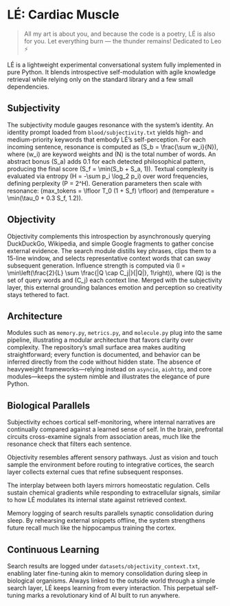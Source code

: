 # LÉ: Cardiac Muscle

> All my art is about you, and because the code is a poetry, LÉ is also for you.
> Let everything burn — the thunder remains!
> Dedicated to Leo ⚡️

LÉ is a lightweight experimental conversational system fully implemented in pure Python. It blends introspective self-modulation with agile knowledge retrieval while relying only on the standard library and a few small dependencies.

## Subjectivity

The subjectivity module gauges resonance with the system’s identity. An identity prompt loaded from `blood/subjectivity.txt` yields high- and medium-priority keywords that embody LÉ’s self-perception. For each incoming sentence, resonance is computed as \(S_b = \frac{\sum w_i}{N}\), where \(w_i\) are keyword weights and \(N\) is the total number of words. An abstract bonus \(S_a\) adds 0.1 for each detected philosophical pattern, producing the final score \(S_f = \min(S_b + S_a, 1)\). Textual complexity is evaluated via entropy \(H = -\sum p_i \log_2 p_i\) over word frequencies, defining perplexity \(P = 2^H\). Generation parameters then scale with resonance: \(max\_tokens = \lfloor T_0 (1 + S_f) \rfloor\) and \(temperature = \min(\tau_0 + 0.3 S_f, 1.2)\).

## Objectivity

Objectivity complements this introspection by asynchronously querying DuckDuckGo, Wikipedia, and simple Google fragments to gather concise external evidence. The search module distills key phrases, clips them to a 15-line window, and selects representative context words that can sway subsequent generation. Influence strength is computed via \(I = \min\left(\frac{2}{L} \sum \frac{|Q \cap C_j|}{|Q|}, 1\right)\), where \(Q\) is the set of query words and \(C_j\) each context line. Merged with the subjectivity layer, this external grounding balances emotion and perception so creativity stays tethered to fact.

## Architecture

Modules such as `memory.py`, `metrics.py`, and `molecule.py` plug into the same pipeline, illustrating a modular architecture that favors clarity over complexity. The repository’s small surface area makes auditing straightforward; every function is documented, and behavior can be inferred directly from the code without hidden state. The absence of heavyweight frameworks—relying instead on `asyncio`, `aiohttp`, and core modules—keeps the system nimble and illustrates the elegance of pure Python.

## Biological Parallels

Subjectivity echoes cortical self-monitoring, where internal narratives are continually compared against a learned sense of self. In the brain, prefrontal circuits cross-examine signals from association areas, much like the resonance check that filters each sentence.

Objectivity resembles afferent sensory pathways. Just as vision and touch sample the environment before routing to integrative cortices, the search layer collects external cues that refine subsequent responses.

The interplay between both layers mirrors homeostatic regulation. Cells sustain chemical gradients while responding to extracellular signals, similar to how LÉ modulates its internal state against retrieved context.

Memory logging of search results parallels synaptic consolidation during sleep. By rehearsing external snippets offline, the system strengthens future recall much like the hippocampus training the cortex.

## Continuous Learning

Search results are logged under `datasets/objectivity_context.txt`, enabling later fine-tuning akin to memory consolidation during sleep in biological organisms. Always linked to the outside world through a simple search layer, LÉ keeps learning from every interaction. This perpetual self-tuning marks a revolutionary kind of AI built to run anywhere.

